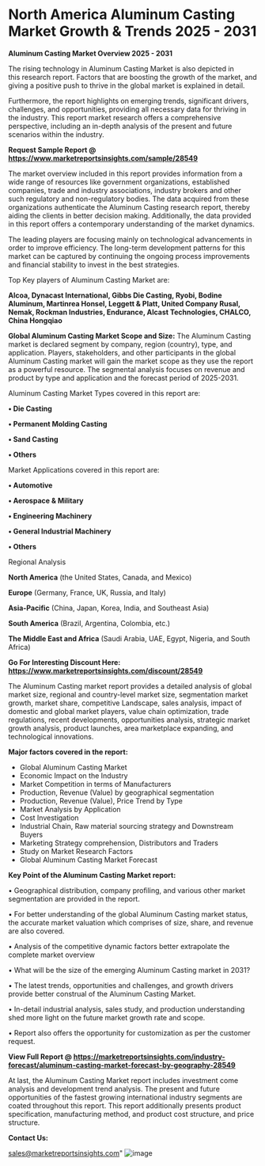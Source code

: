 # North America Aluminum Casting Market Growth & Trends 2025 - 2031

<Strong> Aluminum Casting Market Overview 2025 - 2031</strong>

The rising technology in Aluminum Casting Market is also depicted in this research report. Factors that are boosting the growth of the market, and giving a positive push to thrive in the global market is explained in detail.

Furthermore, the report highlights on emerging trends, significant drivers, challenges, and opportunities, providing all necessary data for thriving in the industry. This report market research offers a comprehensive perspective, including an in-depth analysis of the present and future scenarios within the industry.

<strong>Request Sample Report @ <a href=https://www.marketreportsinsights.com/sample/28549>https://www.marketreportsinsights.com/sample/28549</a></strong>

The market overview included in this report provides information from a wide range of resources like government organizations, established companies, trade and industry associations, industry brokers and other such regulatory and non-regulatory bodies. The data acquired from these organizations authenticate the Aluminum Casting research report, thereby aiding the clients in better decision making. Additionally, the data provided in this report offers a contemporary understanding of the market dynamics.

The leading players are focusing mainly on technological advancements in order to improve efficiency. The long-term development patterns for this market can be captured by continuing the ongoing process improvements and financial stability to invest in the best strategies.

Top Key players of Aluminum Casting Market are:

<strong>Alcoa, Dynacast International, Gibbs Die Casting, Ryobi, Bodine Aluminum, Martinrea Honsel, Leggett & Platt, United Company Rusal, Nemak, Rockman Industries, Endurance, Alcast Technologies, CHALCO, China Hongqiao</strong>

<strong><b>Global Aluminum Casting Market Scope and Size:</b></strong>
The Aluminum Casting market is declared segment by company, region (country), type, and application. Players, stakeholders, and other participants in the global Aluminum Casting market will gain the market scope as they use the report as a powerful resource. The segmental analysis focuses on revenue and product by type and application and the forecast period of 2025-2031.

Aluminum Casting Market Types covered in this report are:

<strong>• Die Casting

• Permanent Molding Casting

• Sand Casting

• Others</strong>

Market Applications covered in this report are:

<strong>• Automotive

• Aerospace & Military

• Engineering Machinery

• General Industrial Machinery

• Others</strong> 

Regional Analysis

<strong>North America</strong> (the United States, Canada, and Mexico)

<strong>Europe</strong> (Germany, France, UK, Russia, and Italy)

<strong>Asia-Pacific</strong> (China, Japan, Korea, India, and Southeast Asia)

<strong>South America</strong> (Brazil, Argentina, Colombia, etc.)

<strong>The Middle East and Africa</strong> (Saudi Arabia, UAE, Egypt, Nigeria, and South Africa)

<strong>Go For Interesting Discount Here: <a href=https://www.marketreportsinsights.com/discount/28549>https://www.marketreportsinsights.com/discount/28549</a></strong>

The Aluminum Casting market report provides a detailed analysis of global market size, regional and country-level market size, segmentation market growth, market share, competitive Landscape, sales analysis, impact of domestic and global market players, value chain optimization, trade regulations, recent developments, opportunities analysis, strategic market growth analysis, product launches, area marketplace expanding, and technological innovations.

<strong><b>Major factors covered in the report:</b></strong>
<ul>
  <li>Global Aluminum Casting Market </li>
  <li>Economic Impact on the Industry</li>
  <li>Market Competition in terms of Manufacturers</li>
  <li>Production, Revenue (Value) by geographical segmentation</li>
  <li>Production, Revenue (Value), Price Trend by Type</li>
  <li>Market Analysis by Application</li>
  <li>Cost Investigation</li>
  <li>Industrial Chain, Raw material sourcing strategy and Downstream Buyers</li>
  <li>Marketing Strategy comprehension, Distributors and Traders</li>
  <li>Study on Market Research Factors</li>
  <li>Global Aluminum Casting Market Forecast</li>
</ul>

<strong><b>Key Point of the Aluminum Casting Market report:</b></strong>

• Geographical distribution, company profiling, and various other market segmentation are provided in the report.

• For better understanding of the global Aluminum Casting market status, the accurate market valuation which comprises of size, share, and revenue are also covered.

• Analysis of the competitive dynamic factors better extrapolate the complete market overview

• What will be the size of the emerging Aluminum Casting market in 2031?

• The latest trends, opportunities and challenges, and growth drivers provide better construal of the Aluminum Casting Market.

• In-detail industrial analysis, sales study, and production understanding shed more light on the future market growth rate and scope.

• Report also offers the opportunity for customization as per the customer request.

<strong><b>View Full Report @ <a href=https://marketreportsinsights.com/industry-forecast/aluminum-casting-market-forecast-by-geography-28549>https://marketreportsinsights.com/industry-forecast/aluminum-casting-market-forecast-by-geography-28549</a></b></strong>


At last, the Aluminum Casting Market report includes investment come analysis and development trend analysis. The present and future opportunities of the fastest growing international industry segments are coated throughout this report. This report additionally presents product specification, manufacturing method, and product cost structure, and price structure.

<strong>Contact Us:</strong>

sales@marketreportsinsights.com"
![image](https://github.com/user-attachments/assets/6fe53f63-f994-405b-9e7c-5aee6339d17c)
